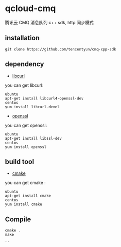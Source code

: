 # qcloud-cmq

腾讯云 CMQ 消息队列 c++ sdk, http 同步模式

## installation

```
git clone https://github.com/tencentyun/cmq-cpp-sdk
```

## dependency

- [libcurl](https://curl.haxx.se/libcurl/)

you can get libcurl:

```
ubuntu
apt-get install libcurl4-openssl-dev
centos
yum install libcurl-devel
```
- [openssl](https://www.openssl.org/)

you can get openssl:
```
ubuntu
apt-get install libssl-dev
centos
yum install openssl 
```

## build tool
- [cmake](https://cmake.org/)

you can get cmake :
```
ubuntu 
apt-get install cmake 
centos
yum install cmake 
```

## Compile

```
cmake .
make 

``
